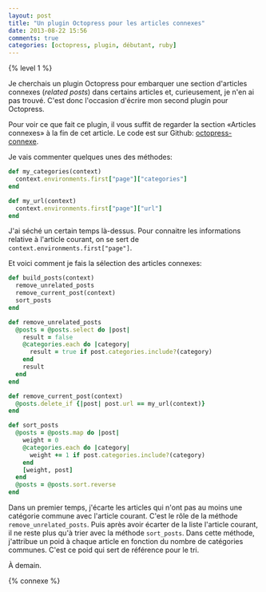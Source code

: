 ```yaml
---
layout: post
title: "Un plugin Octopress pour les articles connexes"
date: 2013-08-22 15:56
comments: true
categories: [octopress, plugin, débutant, ruby]
---
```


{% level 1 %}

Je cherchais un plugin Octopress pour embarquer une section d'articles
connexes (*related posts*) dans certains articles et, curieusement, je
n'en ai pas trouvé. C'est donc l'occasion d'écrire mon second plugin pour
Octopress.

<!-- more -->

Pour voir ce que fait ce plugin, il vous suffit de regarder la section
«Articles connexes» à la fin de cet article. Le code est sur Github:
[octopress-connexe](https://github.com/lkdjiin/octopress-connexe).

Je vais commenter quelques unes des méthodes:

``` ruby
def my_categories(context)
  context.environments.first["page"]["categories"]
end

def my_url(context)
  context.environments.first["page"]["url"]
end
```

J'ai séché un certain temps là-dessus. Pour connaitre les informations
relative à l'article courant, on se sert de
`context.environments.first["page"]`.

Et voici comment je fais la sélection des articles connexes:

``` ruby
def build_posts(context)
  remove_unrelated_posts
  remove_current_post(context)
  sort_posts
end

def remove_unrelated_posts
  @posts = @posts.select do |post|
    result = false
    @categories.each do |category|
      result = true if post.categories.include?(category)
    end
    result
  end
end

def remove_current_post(context)
  @posts.delete_if {|post| post.url == my_url(context)}
end

def sort_posts
  @posts = @posts.map do |post|
    weight = 0
    @categories.each do |category|
      weight += 1 if post.categories.include?(category)
    end
    [weight, post]
  end
  @posts = @posts.sort.reverse
end
```

Dans un premier temps, j'écarte les articles qui n'ont pas au moins
une catégorie commune avec l'article courant. C'est le rôle de la méthode
`remove_unrelated_posts`. Puis après avoir écarter de la liste l'article
courant, il ne reste plus qu'à trier avec la méthode `sort_posts`. Dans cette
méthode, j'attribue un poid à chaque article en fonction du nombre de
catégories communes. C'est ce poid qui sert de référence pour le tri.

À demain.

{% connexe %}
